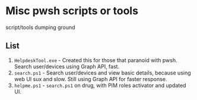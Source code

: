 # Misc pwsh scripts or tools
script/tools dumping ground

## List
1. `HelpdeskTool.exe` - Created this for those that paranoid with pwsh. Search user/devices using Graph API, fast.
2. `search.ps1` - Search user/devices and view basic details, because using web UI sux and slow. Still using Graph API for faster response.
3. `helpme.ps1` - `search.ps1` on drug, with PIM roles activator and updated UI.
